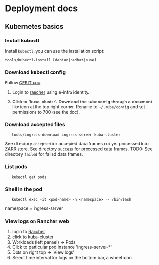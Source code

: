 # Deployment docs

## Kubernetes basics

### Install kubectl

Install `kubectl`, you can use the installation script:

    tools/kubectl-install [debian|redhat|suse]

### Download kubectl config
Follow [CERIT doc](https://docs.cerit-sc.cz/en/docs/kubernetes/kubectl).

1. Login to [rancher](https://rancher.cloud.e-infra.cz/) using e-infra identity.

2. Click to 'kuba-cluster'. Download the kubeconfig through a document-like icon at the top right corner.
   Rename to `~/.kube/config` and set permissions to 700 (see the doc).

### Download accepted files

```
   tools/ingress-download ingress-server kuba-cluster
```

See directory `accepted` for accepted data frames not yet processed into ZARR store.
See directory `success` for processed data frames.
TODO: See directory `failed` for failed data frames.


### List pods
```
   kubectl get pods 
```
### Shell in the pod
```
   kubectl exec -it <pod-name> -n <namespace> -- /bin/bash
```

namespace = ingress-server


### View logs on Rancher web

1. login to [Rancher](https://rancher.cloud.e-infra.cz)
2. click to kuba-cluster
3. Workloads (left pannel) -> Pods
4. Click to particular pod instance 'ingress-server-*'
5. Dots on right top -> 'View logs'
6. Select time interval for logs on the bottom bar, a wheel icon
